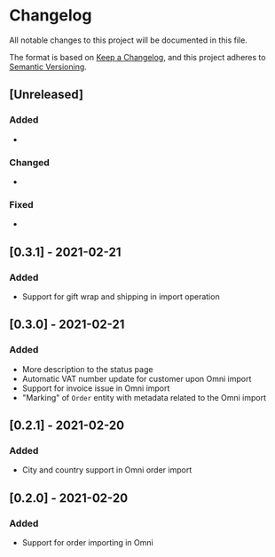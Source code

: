# Changelog

All notable changes to this project will be documented in this file.

The format is based on [Keep a Changelog](https://keepachangelog.com/en/1.0.0/),
and this project adheres to [Semantic Versioning](https://semver.org/spec/v2.0.0.html).

## [Unreleased]

### Added

*

### Changed

*

### Fixed

*

## [0.3.1] - 2021-02-21

### Added

* Support for gift wrap and shipping in import operation

## [0.3.0] - 2021-02-21

### Added

* More description to the status page
* Automatic VAT number update for customer upon Omni import
* Support for invoice issue in Omni import
* "Marking" of `Order` entity with metadata related to the Omni import

## [0.2.1] - 2021-02-20

### Added

* City and country support in Omni order import

## [0.2.0] - 2021-02-20

### Added

* Support for order importing in Omni
